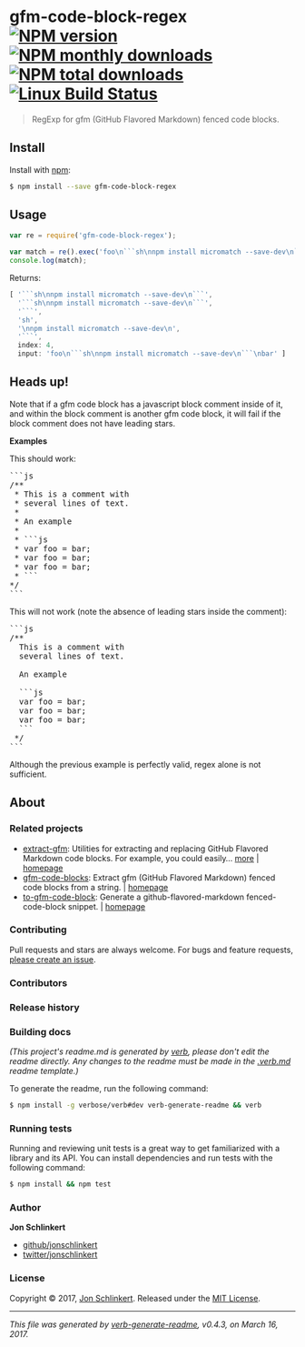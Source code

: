 # gfm-code-block-regex [![NPM version](https://img.shields.io/npm/v/gfm-code-block-regex.svg?style=flat)](https://www.npmjs.com/package/gfm-code-block-regex) [![NPM monthly downloads](https://img.shields.io/npm/dm/gfm-code-block-regex.svg?style=flat)](https://npmjs.org/package/gfm-code-block-regex)  [![NPM total downloads](https://img.shields.io/npm/dt/gfm-code-block-regex.svg?style=flat)](https://npmjs.org/package/gfm-code-block-regex) [![Linux Build Status](https://img.shields.io/travis/regexhq/gfm-code-block-regex.svg?style=flat&label=Travis)](https://travis-ci.org/regexhq/gfm-code-block-regex)

> RegExp for gfm (GitHub Flavored Markdown) fenced code blocks.

## Install

Install with [npm](https://www.npmjs.com/):

```sh
$ npm install --save gfm-code-block-regex
```

## Usage

```js
var re = require('gfm-code-block-regex');

var match = re().exec('foo\n```sh\nnpm install micromatch --save-dev\n```\nbar');
console.log(match);
```

Returns:

```js
[ '```sh\nnpm install micromatch --save-dev\n```',
  '```sh\nnpm install micromatch --save-dev\n```',
  '```',
  'sh',
  '\nnpm install micromatch --save-dev\n',
  '```',
  index: 4,
  input: 'foo\n```sh\nnpm install micromatch --save-dev\n```\nbar' ]
```

## Heads up!

Note that if a gfm code block has a javascript block comment inside of it, and within the block comment is another gfm code block, it will fail if the block comment does not have leading stars.

**Examples**

This should work:

<pre>
```js
/**
 * This is a comment with
 * several lines of text.
 *
 * An example
 *
 * ```js
 * var foo = bar;
 * var foo = bar;
 * var foo = bar;
 * ```
*/
```
</pre>

This will not work (note the absence of leading stars inside the comment):

<pre>
```js
/**
  This is a comment with
  several lines of text.

  An example

  ```js
  var foo = bar;
  var foo = bar;
  var foo = bar;
  ```
 */
```
</pre>

Although the previous example is perfectly valid, regex alone is not sufficient.

## About
### Related projects
- [extract-gfm](https://www.npmjs.com/package/extract-gfm): Utilities for extracting and replacing GitHub Flavored Markdown code blocks. For example, you could easily… [more](https://github.com/jonschlinkert/extract-gfm) | [homepage](https://github.com/jonschlinkert/extract-gfm "Utilities for extracting and replacing GitHub Flavored Markdown code blocks. For example, you could easily find code blocks for a specific language and run the code through a linter.")
- [gfm-code-blocks](https://www.npmjs.com/package/gfm-code-blocks): Extract gfm (GitHub Flavored Markdown) fenced code blocks from a string. | [homepage](https://github.com/jonschlinkert/gfm-code-blocks "Extract gfm (GitHub Flavored Markdown) fenced code blocks from a string.")
- [to-gfm-code-block](https://www.npmjs.com/package/to-gfm-code-block): Generate a github-flavored-markdown fenced-code-block snippet. | [homepage](https://github.com/jonschlinkert/to-gfm-code-block "Generate a github-flavored-markdown fenced-code-block snippet.")

### Contributing
Pull requests and stars are always welcome. For bugs and feature requests, [please create an issue](../../issues/new).

### Contributors

### Release history

### Building docs
_(This project's readme.md is generated by [verb](https://github.com/verbose/verb-generate-readme), please don't edit the readme directly. Any changes to the readme must be made in the [.verb.md](.verb.md) readme template.)_

To generate the readme, run the following command:

```sh
$ npm install -g verbose/verb#dev verb-generate-readme && verb
```

### Running tests

Running and reviewing unit tests is a great way to get familiarized with a library and its API. You can install dependencies and run tests with the following command:

```sh
$ npm install && npm test
```

### Author

**Jon Schlinkert**

* [github/jonschlinkert](https://github.com/jonschlinkert)
* [twitter/jonschlinkert](https://twitter.com/jonschlinkert)

### License

Copyright © 2017, [Jon Schlinkert](https://github.com/jonschlinkert).
Released under the [MIT License](LICENSE).

***

_This file was generated by [verb-generate-readme](https://github.com/verbose/verb-generate-readme), v0.4.3, on March 16, 2017._
